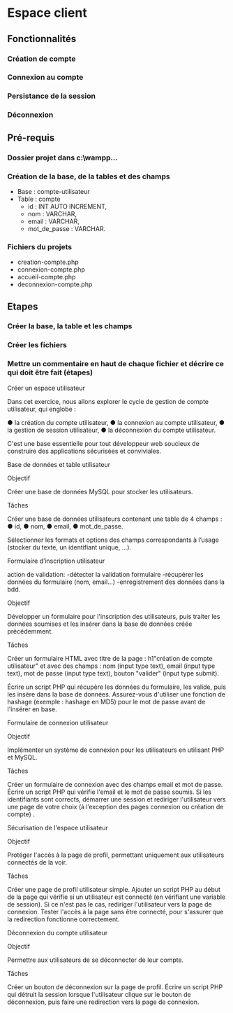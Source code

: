 # Espace client
 
## Fonctionnalités
 
### Création de compte
### Connexion au compte
### Persistance de la session
### Déconnexion
 
 
## Pré-requis
 
### Dossier projet dans c:\wampp\...
### Création de la base, de la tables et des champs
- Base : compte-utilisateur
- Table : compte
  - id : INT AUTO INCREMENT,
  - nom : VARCHAR,
  - email : VARCHAR,
  - mot_de_passe : VARCHAR.
### Fichiers du projets
- creation-compte.php
- connexion-compte.php
- accueil-compte.php
- deconnexion-compte.php
 
## Etapes
### Créer la base, la table et les champs
### Créer les fichiers
### Mettre un commentaire en haut de chaque fichier et décrire ce qui doit être fait (étapes)

Créer un espace utilisateur

Dans cet exercice, nous allons explorer le cycle de gestion de
compte utilisateur, qui englobe :

● la création du compte utilisateur,
● la connexion au compte utilisateur,
● la gestion de session utilisateur,
● la déconnexion du compte utilisateur.

C'est une base essentielle pour tout développeur web soucieux de
construire des applications sécurisées et conviviales.

Base de données et table utilisateur

Objectif

Créer une base de données MySQL pour stocker les utilisateurs.

Tâches

Créer une base de données utilisateurs contenant une table de 4
champs :
● id, 
● nom, 
● email, 
● mot_de_passe.

Sélectionner les formats et options des champs correspondants à
l’usage (stocker du texte, un identifiant unique, …).

Formulaire d’inscription utilisateur

action de validation:
-détecter la validation formulaire
-récupérer les données du formulaire (nom, email...)
-enregistrement des données dans la bdd.

Objectif

Développer un formulaire pour l'inscription des utilisateurs, puis
traiter les données soumises et les insérer dans la base de
données créée précédemment.

Tâches

Créer un formulaire HTML avec titre de la page : h1"création de compte utilisateur" et avec des champs : nom (input type text), email (input type text), mot de passe (input type text), bouton "valider" (input type submit).

Écrire un script PHP qui récupère les données du formulaire, les
valide, puis les insère dans la base de données.
Assurez-vous d'utiliser une fonction de hashage (exemple :
hashage en MD5) pour le mot de passe avant de l'insérer en base.

Formulaire de connexion utilisateur

Objectif

Implémenter un système de connexion pour les utilisateurs en
utilisant PHP et MySQL.

Tâches

Créer un formulaire de connexion avec des champs email et mot
de passe.
Écrire un script PHP qui vérifie l'email et le mot de passe soumis.
Si les identifiants sont corrects, démarrer une session et rediriger
l'utilisateur vers une page de votre choix (à l’exception des pages
connexion ou création de compte) .

Sécurisation de l'espace utilisateur

Objectif

Protéger l'accès à la page de profil, permettant uniquement aux
utilisateurs connectés de la voir.

Tâches

Créer une page de profil utilisateur simple.
Ajouter un script PHP au début de la page qui vérifie si un
utilisateur est connecté (en vérifiant une variable de session).
Si ce n'est pas le cas, rediriger l'utilisateur vers la page de
connexion.
Tester l'accès à la page sans être connecté, pour s'assurer que la
redirection fonctionne correctement.

Déconnexion du compte utilisateur

Objectif

Permettre aux utilisateurs de se déconnecter de leur compte.

Tâches

Créer un bouton de déconnexion sur la page de profil.
Écrire un script PHP qui détruit la session lorsque l'utilisateur
clique sur le bouton de déconnexion, puis faire une redirection
vers la page de connexion.
